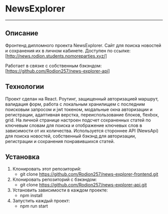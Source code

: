 # NewsExplorer
------------------

## Описание
Фронтенд дипломного проекта NewsExplorer.
Сайт для поиска новостей и сохранения их в личном кабинете.
Доступен по ссылке: [http://news.rodion.students.nomoreparties.xyz/]

Работает в связке с собственным бэкэндом: [https://github.com/Rodion257/news-explorer-api] 

## Технологии
Проект сделан на React. 
Роутинг, защищенный авторизацией маршрут, валидация форм, работа с локальным хранилищем с последним поисковым запросом и jwt токеном, модальные окна авторизации и регистрации, адаптивная верстка, переиспользование блоков, flexbox, grid. На личной странице настроен подсчет сохраненных статей по ключевым словам для поиска и отображение ключевых слов в зависимости от их количества.
Используется стороннее API (NewsApi) для поиска новостей, собственный бэкэнд для авторизации, регистрации и сохранения понравившихся статей. 

## Установка 
1. Клонировать этот репозиторий:
    + git clone https://github.com/Rodion257/news-explorer-frontend.git
2. Клонировать репозиторий с бэкэндом:
    + git clone https://github.com/Rodion257/news-explorer-api.git
2. Установить зависимости в каждом проекте:
    + npm install
3. Запустить каждый проект: 
    + npm run start

